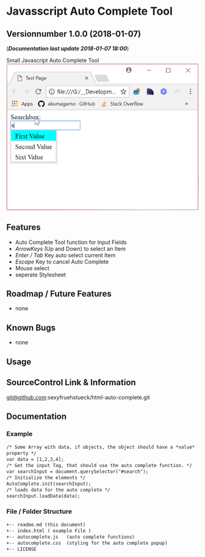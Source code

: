 # Javasscript Auto Complete Tool
## Versionnumber 1.0.0 (2018-01-07)
(***Documentation last update 2018-01-07 18:00***)  

Small Javascript Auto Complete Tool  
![Small Javascript Auto Complete Tool](https://raw.githubusercontent.com/sexyfruehstueck/html-auto-complete/master/readme/screenshot.png "Small Javascript Auto Complete Tool")

## Features
* Auto Complete Tool function for Input Fields
* _ArrowKeys_ (Up and Down) to select an Item
* _Enter / Tab_ Key auto select current Item
* _Escape_ Key to cancel Auto Complete
* Mouse select
* seperate Stylesheet

## Roadmap / Future Features
* none

## Known Bugs
* none

## Usage

## SourceControl Link & Information
git@github.com:sexyfruehstueck/html-auto-complete.git

## Documentation

### Example

    /* Some Array with data, if objects, the object should have a *value* property */
    var data = [1,2,3,4];
    /* Get the input Tag, that should use the auto complete function. */
    var searchInput = document.querySelector("#search");
    /* Initialize the elements */
    AutoComplete.init(searchInput);
    /* loads data for the auto complete */
    searchInput.loadData(data);


### File / Folder Structure

    +-- readme.md (this document)
    +-- index.html ( example File )
    +-- autocomplete.js   (auto complete functions)
    +-- autocomplete.css  (styling for the auto complete popup)
    +-- LICENSE
